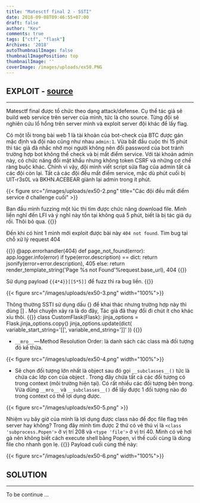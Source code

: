 ```yaml
---
title: "Matesctf final 2 - SSTI"
date: 2018-09-08T09:46:55+07:00
draft: false
author: "Kev"
comments: true
tags: ["ctf", "flask"]
Archives: '2018'
autoThumbnailImage: false
thumbnailImagePosition: top
thumbnailImage: ''
coverImage: /images/uploads/ex50.PNG
---
```


## EXPLOIT  - [source](/resources/matesctf/ex50.tar)
<hr>
Matesctf final được tổ chức theo dạng attack/defense. Cụ thể tác giả sẽ build web service trên server của mình, tức là cho source. Từng đội sẽ nghiên cứu lổ hổng trên server mình và exploit server đội khác để lấy flag.

Có một lỗi trong bài web 1 là tài khoản của bot-check của BTC được gán mặc định và đội nào cũng như nhau `admin:1`. Vừa bắt đầu cuộc thi 15 phút thì tác giả đã nhắc nhở mọi người không nên đổi password của bot tránh trường hợp bot không thể check và bị mất điểm service. Với tài khoản admin này, có chức năng đổi mật khẩu nhưng không token CSRF và những cơ chế ràng buộc khác. Chính vì vậy, đội mình viết script sửa flag của admin tất cả các đội còn lại. Tất cả các đội đều mất điểm service, mặc dù phút cuối bị UIT-r3s0L và BKHN.ACEBEAR giành lại admin trong ít phút.

{{< figure src="/images/uploads/ex50-2.png" title="Các đội đều mất điểm service ở challenge cuối" >}}

Ban đầu mình fuzzing một lúc thì tìm được chức năng download file. Mình liền nghĩ đến LFI và ý nghĩ này tồn tại không quá 5 phút, biết là bị tác giả dụ rồi. Thôi bỏ qua. {{<emoji ah>}}

Đến khi có hint 1 mình mới exploit được bài này `404 not found`. Tìm bug tại chỗ xử lý request 404

{{<highlight python3>}}
@app.errorhandler(404)
    def page_not_found(error):
        app.logger.info(error)
        if type(error.description) == dict:
            return jsonify(error=error.description), 405
        else:
            return render_template_string('Page %s not Found'%request.base_url), 404
{{</highlight>}}

Sử dụng payload `{{4*4}}[[5*5]]` để fuzz thì ra bug liền. {{<emoji lol>}}
	
{{< figure src="/images/uploads/ex50-3.png"  width="100%">}}

Thông thường SSTI sử dụng dấu {} để khai thác nhưng trường hợp này thì dùng [] . Mọi chuyện xảy ra là do đây, Tác giả đã thay đổi đi chút ít cho khác xíu thôi.
{{<highlight python3>}}
class CustomFlask(Flask):
    jinja_options = Flask.jinja_options.copy()
    jinja_options.update(dict(
        variable_start_string='[[',
        variable_end_string=']]'
    ))
{{</highlight>}}


 - `__mro__` — Method Resolution Order: là danh sách các class mà đối tượng đó kế thừa.

{{< figure src="/images/uploads/ex50-4.png"  width="100%">}}
 
 - Sẽ chọn đối tượng lớn nhất là object sau đó gọi `__subclasses__()` tức là chứa các lớp con của object . Trong đây chứa tất cả các đối tượng có trong context (môi trường hiện tại). Có rất nhiều các đối tượng bên trong. Vừa dùng `__mro__` và `__subclasses__()` để lấy được 1 đối tượng nào đó trong context có thể lợi dụng được.

{{< figure src="/images/uploads/ex50-5.png" >}}

Nhiệm vụ bây giờ của mình là lợi dụng được class nào để đọc file flag trên server hay không? Trong đây mình tìm được 2 thứ có vẻ thú vị là `<class 'subprocess.Popen'>` ở vị trí 208 và `<type 'file'>` ở vị trí 40. Mình có vẻ hơi gà nên không biết cách execute shell bằng Popen, vì thế cuối cùng là dùng file cho nhanh gọn lẹ. {{<emoji rap>}} Payload cuối cùng thế này:

{{< figure src="/images/uploads/ex50-6.png"  width="100%">}}

## SOLUTION
<hr>
To be continue ...
